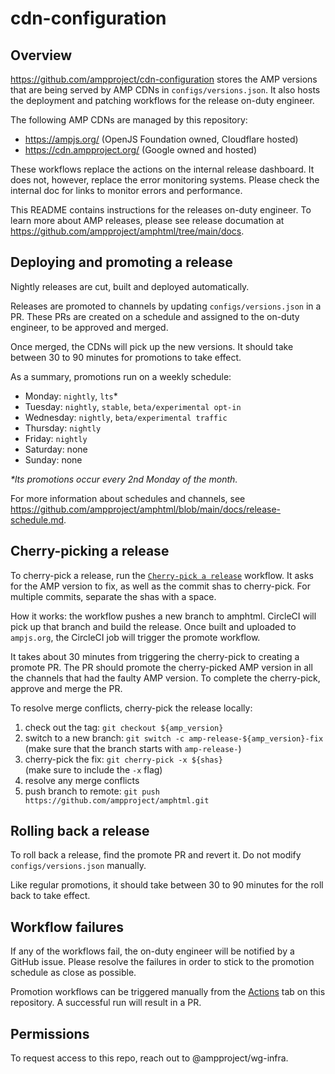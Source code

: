 # cdn-configuration

## Overview

https://github.com/ampproject/cdn-configuration stores the AMP versions that are being served by AMP CDNs in `configs/versions.json`. It also hosts the deployment and patching workflows for the release on-duty engineer.

The following AMP CDNs are managed by this repository:
- https://ampjs.org/ (OpenJS Foundation owned, Cloudflare hosted)
- https://cdn.ampproject.org/ (Google owned and hosted)

These workflows replace the actions on the internal release dashboard. It does not, however, replace the error monitoring systems. Please check the internal doc for links to monitor errors and performance.

This README contains instructions for the releases on-duty engineer. To learn more about AMP releases, please see release documation at https://github.com/ampproject/amphtml/tree/main/docs.

## Deploying and promoting a release

Nightly releases are cut, built and deployed automatically.

Releases are promoted to channels by updating `configs/versions.json` in a PR. These PRs are created on a schedule and assigned to the on-duty engineer, to be approved and merged.

Once merged, the CDNs will pick up the new versions. It should take between 30 to 90 minutes for promotions to take effect.

As a summary, promotions run on a weekly schedule:

- Monday: `nightly`, `lts`\*
- Tuesday: `nightly`, `stable`, `beta/experimental opt-in`
- Wednesday: `nightly`, `beta/experimental traffic`
- Thursday: `nightly`
- Friday: `nightly`
- Saturday: none
- Sunday: none

_\*lts promotions occur every 2nd Monday of the month._

For more information about schedules and channels, see https://github.com/ampproject/amphtml/blob/main/docs/release-schedule.md.

## Cherry-picking a release

To cherry-pick a release, run the [`Cherry-pick a release`](https://github.com/ampproject/cdn-configuration/actions/workflows/cherry-pick.yml) workflow. It asks for the AMP version to fix, as well as the commit shas to cherry-pick. For multiple commits, separate the shas with a space.

How it works: the workflow pushes a new branch to amphtml. CircleCI will pick up that branch and build the release. Once built and uploaded to `ampjs.org`, the CircleCI job will trigger the promote workflow.

It takes about 30 minutes from triggering the cherry-pick to creating a promote PR. The PR should promote the cherry-picked AMP version in all the channels that had the faulty AMP version. To complete the cherry-pick, approve and merge the PR.

To resolve merge conflicts, cherry-pick the release locally:

1. check out the tag: `git checkout ${amp_version}`
2. switch to a new branch: `git switch -c amp-release-${amp_version}-fix`  
   (make sure that the branch starts with `amp-release-`)
3. cherry-pick the fix: `git cherry-pick -x ${shas}`  
   (make sure to include the `-x` flag)
4. resolve any merge conflicts
5. push branch to remote: `git push https://github.com/ampproject/amphtml.git`

## Rolling back a release

To roll back a release, find the promote PR and revert it. Do not modify `configs/versions.json` manually.

Like regular promotions, it should take between 30 to 90 minutes for the roll back to take effect.

## Workflow failures

If any of the workflows fail, the on-duty engineer will be notified by a GitHub issue. Please resolve the failures in order to stick to the promotion schedule as close as possible.

Promotion workflows can be triggered manually from the [Actions](https://github.com/ampproject/cdn-configuration/actions) tab on this repository. A successful run will result in a PR.

## Permissions

To request access to this repo, reach out to @ampproject/wg-infra.
